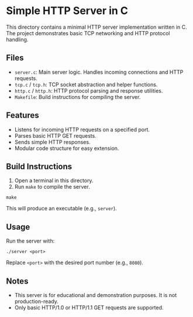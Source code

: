# Simple HTTP Server in C

This directory contains a minimal HTTP server implementation written in C. The project demonstrates basic TCP networking and HTTP protocol handling.

## Files

- `server.c`: Main server logic. Handles incoming connections and HTTP requests.
- `tcp.c` / `tcp.h`: TCP socket abstraction and helper functions.
- `http.c` / `http.h`: HTTP protocol parsing and response utilities.
- `Makefile`: Build instructions for compiling the server.

## Features

- Listens for incoming HTTP requests on a specified port.
- Parses basic HTTP GET requests.
- Sends simple HTTP responses.
- Modular code structure for easy extension.

## Build Instructions

1. Open a terminal in this directory.
2. Run `make` to compile the server.

```
make
```

This will produce an executable (e.g., `server`).

## Usage

Run the server with:

```
./server <port>
```

Replace `<port>` with the desired port number (e.g., `8080`).

## Notes

- This server is for educational and demonstration purposes. It is not production-ready.
- Only basic HTTP/1.0 or HTTP/1.1 GET requests are supported.
